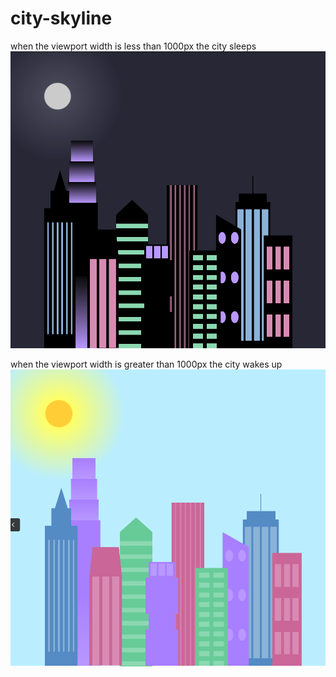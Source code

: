 # city-skyline

when the viewport width is less than 1000px the city sleeps
![city-skyline](./img/screenshot-night.png)

when the viewport width is greater than 1000px the city wakes up
![city-skyline](./img/screenshot-day.png)